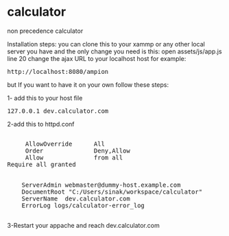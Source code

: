 # calculator
non precedence calculator
 
Installation steps:
you can clone this to your xammp or any other local server you have and the only change you need is this:
open assets/js/app.js line 20 change the ajax URL to your localhost host
for example:
<pre>http://localhost:8080/ampion</pre>

but If you want to have it on your own follow these steps:

1- add this to your host file
<pre>
127.0.0.1 dev.calculator.com
</pre>
2-add this to httpd.conf
<pre>
<Directory "C:/Users/{your username}/workspace">
     AllowOverride      All
     Order              Deny,Allow
     Allow              from all
Require all granted
</Directory>
<VirtualHost *:80>
    ServerAdmin webmaster@dummy-host.example.com
    DocumentRoot "C:/Users/sinak/workspace/calculator"
    ServerName  dev.calculator.com
    ErrorLog logs/calculator-error_log
</VirtualHost>
</pre>

3-Restart your appache and reach dev.calculator.com

